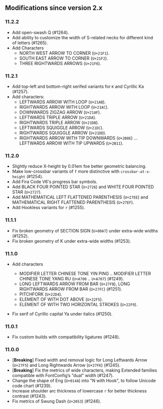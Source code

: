 ## Modifications since version 2.x

### 11.2.2

 * Add open-swash Q (#1264).
 * Add ability to customize the width of S-related necks for different kind of letters (#1265).
 * Add Characters
   - NORTH WEST ARROW TO CORNER (`U+21F1`).
   - SOUTH EAST ARROW TO CORNER (`U+21F2`).
   - THREE RIGHTWARDS ARROWS (`U+21F6`).


### 11.2.1

 * Add top-left and bottom-right serifed variants for `K` and Cyrillic Ka (#1257).
 * Add characters:
   - LEFTWARDS ARROW WITH LOOP (`U+21AB`).
   - RIGHTWARDS ARROW WITH LOOP (`U+21AC`).
   - DOWNWARDS ZIGZAG ARROW (`U+21AF`).
   - LEFTWARDS TRIPLE ARROW (`U+21DA`).
   - RIGHTWARDS TRIPLE ARROW (`U+21DB`).
   - LEFTWARDS SQUIGGLE ARROW (`U+21DC`).
   - RIGHTWARDS SQUIGGLE ARROW (`U+21DD`).
   - RIGHTWARDS ARROW WITH TIP DOWNWARDS (`U+2B0E`) ... LEFTWARDS ARROW WITH TIP UPWARDS (`U+2B11`).


### 11.2.0

 * Slightly reduce X-height by 0.01em foe better geometric balancing.
 * Make low-crossbar variants of `f` more distinctive with `crossbar-at-x-height` (#1254).
 * Add Fira Code V6's progress bar symbols.
 * Add BLACK FOUR POINTED STAR (`U+2726`) and WHITE FOUR POINTED STAR (`U+2727`).
 * Add MATHEMATICAL LEFT FLATTENED PARENTHESIS (`U+27EE`) and MATHEMATICAL RIGHT FLATTENED PARENTHESIS (`U+27EF`).
 * Add Hookless variants for `r` (#1255).


### 11.1.1

 * Fix broken geometry of SECTION SIGN (`U+00A7`) under extra-wide widths (#1252).
 * Fix broken geometry of K under extra-wide widths (#1253).


### 11.1.0

 * Add characters
   - MODIFIER LETTER CHINESE TONE YIN PING .. MODIFIER LETTER CHINESE TONE YANG RU (`U+A700` .. `U+A707`) (#1249).
   - LONG LEFTWARDS ARROW FROM BAR (`U+27FB`), LONG RIGHTWARDS ARROW FROM BAR (`U+27FC`) (#1251).
   - PITCHFORK (`U+22D4`).
   - ELEMENT OF WITH DOT ABOVE (`U+22F5`).
   - ELEMENT OF WITH TWO HORIZONTAL STROKES (`U+22F9`).

 * Fix serif of Cyrillic capital Ya under italics (#1250).


### 11.0.1

 * Fix custom builds with compatibility ligatures (#1248).


### 11.0.0

 * \[**Breaking**\] Fixed width and removal logic for Long Leftwards Arrow (`U+27F5`) and Long Rightwards Arrow (`U+27F6`) (#1245).
 * \[**Breaking**\] Fix the metrics of wide characters, making Extended families compatible with FontConfig’s “dual” width (#1247).
 * Change the shape of Eng (`U+014A`) into "N with Hook", to follow Unicode code chart (#1239).
 * Increase shoulder arc thickness of lowercase `r` for better thickness contrast (#1243).
 * Fix metrics of Swung Dash (`U+2053`) (#1246).


